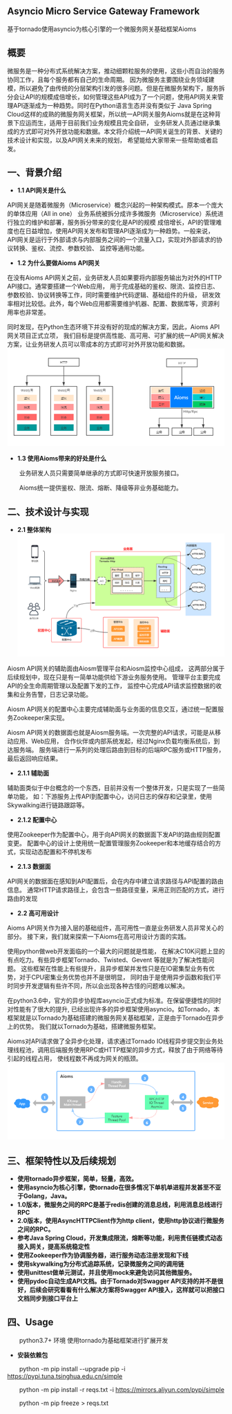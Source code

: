 ## Asyncio Micro Service Gateway Framework
基于tornado使用asyncio为核心引擎的一个微服务网关基础框架Aioms
## 概要
微服务是一种分布式系统解决方案，推动细颗粒服务的使用，这些小而自治的服务协同工作，且每个服务都有自己的生命周期。
因为微服务主要围绕业务领域建模，所以避免了由传统的分层架构引发的很多问题。但是在微服务架构下，服务拆分会让API的规模成倍增长，如何管理这些API成为了一个问题，使用API网关来管理API逐渐成为一种趋势。同时在Python语言生态并没有类似于
Java Spring Cloud这样的成熟的微服务网关框架，所以统一API网关服务Aioms就是在这种背景下应运而生，适用于目前我们业务规模且完全自研，
业务研发人员通过继承集成的方式即可对外开放功能和数据。本文将介绍统一API网关诞生的背景、关键的技术设计和实现，以及API网关未来的规划，
希望能给大家带来一些帮助或者启发。

## 一、背景介绍
* **1.1 API网关是什么**

API网关是随着微服务（Microservice）概念兴起的一种架构模式。原本一个庞大的单体应用（All in one）
业务系统被拆分成许多微服务（Microservice）系统进行独立的维护和部署，服务拆分带来的变化是API的规模
成倍增长，API的管理难度也在日益增加，使用API网关发布和管理API逐渐成为一种趋势。一般来说，
API网关是运行于外部请求与内部服务之间的一个流量入口，实现对外部请求的协议转换、鉴权、流控、参数校验、
监控等通用功能。

* **1.2 为什么要做Aioms API网关**

在没有Aioms API网关之前，业务研发人员如果要将内部服务输出为对外的HTTP API接口。通常要搭建一个Web应用，
用于完成基础的鉴权、限流、监控日志、参数校验、协议转换等工作，同时需要维护代码逻辑、基础组件的升级，
研发效率相对比较低。此外，每个Web应用都需要维护机器、配置、数据库等，资源利用率也非常差。

同时发现，在Python生态环境下并没有好的现成的解决方案，因此，Aioms API网关项目正式立项，
我们目标是提供高性能、高可用、可扩展的统一API网关解决方案，让业务研发人员可以零成本的方式即可对外开放功能和数据。
![avatar](img/img1.png)

* **1.3 使用Aioms带来的好处是什么**


&emsp;&emsp;业务研发人员只需要简单继承的方式即可快速开放服务接口。

&emsp;&emsp;Aioms统一提供鉴权、限流、熔断、降级等非业务基础能力。

## 二、技术设计与实现
* **2.1 整体架构**
![avatar](img/img2.png)
  
Aiosm API网关的辅助面由Aiosm管理平台和Aiosm监控中心组成，
这两部分属于后续规划中，现在只是有一简单功能供给下游业务服务使用。
管理平台主要完成API的全生命周期管理以及配置下发的工作，
监控中心完成API请求监控数据的收集和业务告警，日志记录功能。

Aiosm API网关的配置中心主要完成辅助面与业务面的信息交互，通过统一配置服务Zookeeper来实现。

Aiosm API网关的数据面也就是Aiosm服务端。一次完整的API请求，可能是从移动应用、Web应用，
合作伙伴或内部系统发起，经过Nginx负载均衡系统后，到达服务端。
服务端进行一系列的处理后路由到目标的后端RPC服务或HTTP服务，最后返回响应结果。
  
* **2.1.1 辅助面**

辅助面类似于中台概念的一个东西，目前并没有一个整体开发，只是实现了一些简单功能，
如：下游服务上传API到配置中心，访问日志的保存和记录里，使用Skywalking进行链路跟踪等。

* **2.1.2 配置中心**

使用Zookeeper作为配置中心，用于向API网关的数据面下发API的路由规则配置变更。
配置中心的设计上使用统一配置管理服务Zookeeper和本地缓存结合的方式，实现动态配置和不停机发布

* **2.1.3 数据面**

API网关的数据面在感知到API配置后，会在内存中建立请求路径与API配置的路由信息。
通常HTTP请求路径上，会包含一些路径变量，采用正则匹配的方式，进行路由的发现

* **2.2 高可用设计**

Aioms API网关作为接入层的基础组件，高可用性一直是业务研发人员非常关心的部分。
接下来，我们就来探索一下Aioms在高可用设计方面的实践。

使用python做web开发面临的一个最大的问题就是性能，
在解决C10K问题上显的有点吃力。有些异步框架Tornado、Twisted、Gevent 等就是为了解决性能问题。
这些框架在性能上有些提升，且异步框架并发性只是在IO密集型业务有优势，对于CPU密集业务优势也并不是很明显，
同时由于是使用异步函数和我们平时同步开发逻辑有些许不同，所以会出现各种古怪的问题难以解决。

在python3.6中，官方的异步协程库asyncio正式成为标准。在保留便捷性的同时对性能有了很大的提升, 
已经出现许多的异步框架使用asyncio。如Tornado，本框架就是以Tornado为基础搭建的微服务网关基础框架，正是由于Tornado在异步上的优势。
我们就以Tornado为基础，搭建微服务框架。

Aioms对API请求做了全异步化处理，请求通过Tornado IO线程异步提交到业务处理线程池，调用后端服务使用RPC或HTTP框架的异步方式，释放了由于网络等待引起的线程占用，
使线程数不再成为网关的瓶颈。
![avatar](img/img3.png)
## 三、框架特性以及后续规划

* **使用tornado异步框架，简单，轻量，高效。**
* **使用asyncio为核心引擎，使tornado在很多情况下单机单进程并发甚至不亚于Golang，Java。**
* **1.0版本，微服务之间的RPC是基于redis创建的消息总线，利用消息总线进行RPC**
* **2.0版本，使用AsyncHTTPClient作为http client，使用http协议进行微服务之间的RPC。**
* **参考Java Spring Cloud，开发集成限流，熔断等功能，利用责任链模式动态接入网关，提高系统稳定性**
* **使用Zookeeper作为协调服务器，进行服务动态注册发现和下线**
* **使用skywalking为分布式追踪系统，记录微服务之间的调用链**
* **使用unittest做单元测试，并且使用mock来避免访问其他微服务。**
* **使用pydoc自动生成API文档。由于Tornado对Swagger API支持的并不是很好，后续会研究看看有什么解决方案将Swagger API接入，这样就可以把接口文档同步到接口平台上**

## 四、Usage
&emsp;&emsp;python3.7+ 环境 使用tornado为基础框架进行扩展开发

* **安装依赖包**

&emsp;&emsp;python -m pip install --upgrade pip -i https://pypi.tuna.tsinghua.edu.cn/simple

&emsp;&emsp;python -m pip install -r reqs.txt -i https://mirrors.aliyun.com/pypi/simple

&emsp;&emsp;python -m pip freeze > reqs.txt  
